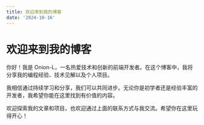 ```yaml
---
title: 欢迎来到我的博客
date: '2024-10-16'
---
```


# 欢迎来到我的博客

你好！我是 Onion-L，一名热爱技术和创新的前端开发者。在这个博客中，我将分享我的编程经验、技术见解以及个人项目。

我相信通过持续学习和分享，我们可以共同进步。无论你是初学者还是经验丰富的开发者，我希望你能在这里找到有价值的内容。

欢迎探索我的文章和项目，也欢迎通过上面的联系方式与我交流。希望你在这里玩得开心！
